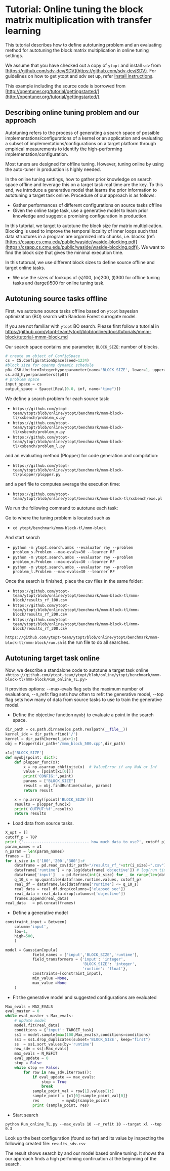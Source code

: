 Tutorial: Online tuning the block matrix multiplication with transfer learning
===================

This tutorial describes how to define autotuning problem and an evaluating method for autotuning the block matrix multiplication in online tuning settings. 

We assume that you have checked out a copy of `ytopt` and install `sdv` from [https://github.com/sdv-dev/SDV](https://github.com/sdv-dev/SDV). For guidelines on how to get ytopt and sdv set up, refer [Install instructions](https://github.com/ytopt-team/ytopt/blob/online/README.md). 

This example including the source code is borrowed from [http://opentuner.org/tutorial/gettingstarted/](http://opentuner.org/tutorial/gettingstarted/).

Describing online tuning problem and our approach 
-----------------------

Autotuning refers to the process of generating a search space of possible implementations/configurations of a kernel or an application and evaluating a subset of implementations/configurations on a target platform through empirical measurements to identify the high-performing implementation/configuration. 

Most tuners are designed for offline tuning. However, tuning online by using the auto-tuner in production is highly needed. 

In the online tuning settings, how to gather prior knowledge on search space offline and leverage this on a target task real time are the key. To this end, we introduce a generative model that learns the prior information to autotuning a target task online. Procedure of our approach is as follows: 
- Gather performances of different configurations on source tasks offline 
- Given the online targe task, use a generative model to learn prior knowledge and suggest a promising configuration in production. 

In this tutorial, we target to autotune the block size for matrix multiplication. Blocking is used to improve the temporal locality of inner loops such that data structures in a program are orgarnized into chunks, i.e. blocks (ref: [https://csapp.cs.cmu.edu/public/waside/waside-blocking.pdf](https://csapp.cs.cmu.edu/public/waside/waside-blocking.pdf)). We want to find the block size that gives the minimal execution time. 

In this tutorual, we use different block sizes to define source offline and target online tasks. 

- We use the sizes of lookups of (s)100, (m)200, (l)300 for offline tuning tasks and (target)500 for online tuning task.


Autotuning source tasks offline
-----------------------
First, we autotune source tasks offline based on `ytopt` bayesian optimization (BO) search with Random Forest surrogate model.

If you are not familiar with `ytopt` BO search. Please first follow a tutorial in <https://github.com/ytopt-team/ytopt/blob/online/docs/tutorials/mmm-block/tutorial-mmm-block.md>

Our search space contains one parameter; `BLOCK_SIZE`: number of blocks.  


```python
# create an object of ConfigSpace
cs = CS.ConfigurationSpace(seed=1234)
#block size for openmp dynamic schedule
p0= CSH.UniformIntegerHyperparameter(name='BLOCK_SIZE', lower=1, upper=100, default_value=5)
cs.add_hyperparameters([p0])
# problem space
input_space = cs
output_space = Space([Real(0.0, inf, name="time")])
```

We define a search problem for each source task:
- `https://github.com/ytopt-team/ytopt/blob/online/ytopt/benchmark/mmm-block-tl/xsbench/problem_s.py`
- `https://github.com/ytopt-team/ytopt/blob/online/ytopt/benchmark/mmm-block-tl/xsbench/problem_m.py`  
- `https://github.com/ytopt-team/ytopt/blob/online/ytopt/benchmark/mmm-block-tl/xsbench/problem_l.py`  

and an evaluating method (Plopper) for code generation and compilation:
- `https://github.com/ytopt-team/ytopt/blob/online/ytopt/benchmark/mmm-block-tl/plopper/plopper.py`

and a perl file to computes average the execution time:
- `https://github.com/ytopt-team/ytopt/blob/online/ytopt/benchmark/mmm-block-tl/xsbench/exe.pl`
 
 
<!-- [Source task 1 (s): 100000 lookups](https://github.com/ytopt-team/ytopt/blob/online/ytopt/benchmark/xsbench-omp-tl/xsbench/problem_s.py)  
[Source task 2 (m): 1000000 lookups](https://github.com/ytopt-team/ytopt/blob/online/ytopt/benchmark/xsbench-omp-tl/xsbench/problem_m.py) 
[Source task 3 (l): 5000000 lookups](https://github.com/ytopt-team/ytopt/blob/online/ytopt/benchmark/xsbench-omp-tl/xsbench/problem_l.py)  -->

We run the following command to autotune each task: 

Go to where the tuning problem is located such as
- `cd ytopt/benchmark/mmm-block-tl/mmm-block`

And start search    
- `python -m ytopt.search.ambs --evaluator ray --problem problem_s.Problem --max-evals=30 --learner RF`
- `python -m ytopt.search.ambs --evaluator ray --problem problem_m.Problem --max-evals=30 --learner RF`
- `python -m ytopt.search.ambs --evaluator ray --problem problem_l.Problem --max-evals=30 --learner RF`

Once the search is finished, place the csv files in the same folder:
- `https://github.com/ytopt-team/ytopt/blob/online/ytopt/benchmark/mmm-block-tl/mmm-block/results_rf_100.csv`
- `https://github.com/ytopt-team/ytopt/blob/online/ytopt/benchmark/mmm-block-tl/mmm-block/results_rf_200.csv` 
- `https://github.com/ytopt-team/ytopt/blob/online/ytopt/benchmark/mmm-block-tl/mmm-block/results_rf_300.csv`

`https://github.com/ytopt-team/ytopt/blob/online/ytopt/benchmark/mmm-block-tl/mmm-block/run.sh` is the run file to do all searches. 

Autotuning target task online
-----------------------

Now, we describe a standalone code to autotune a target task online `<https://github.com/ytopt-team/ytopt/blob/online/ytopt/benchmark/mmm-block-tl/mmm-block/Run_online_TL.py>` 

It provides options: --max-evals flag sets the maximum number of evaluations, --n_refit flag sets how often to refit the generative model, --top flag sets how many of data from source tasks to use to train the generative model.

- Define the objective function `myobj` to evaluate a point in the search space.


```python
dir_path = os.path.dirname(os.path.realpath(__file__))
kernel_idx = dir_path.rfind('/')
kernel = dir_path[kernel_idx+1:]
obj = Plopper(dir_path+'/mmm_block_500.cpp',dir_path)

x1=['BLOCK_SIZE']
def myobj(point: dict):
    def plopper_func(x):
        x = np.asarray_chkfinite(x)  # ValueError if any NaN or Inf
        value = [point[x1[0]]]
        print('CONFIG:',point)
        params = ["BLOCK_SIZE"]
        result = obj.findRuntime(value, params)
        return result

    x = np.array([point['BLOCK_SIZE']])
    results = plopper_func(x)
    print('OUTPUT:%f',results)
    return results
```

- Load data from source tasks. 


```python
X_opt = []
cutoff_p = TOP
print ('----------------------------- how much data to use?', cutoff_p) 
param_names = x1
n_param = len(param_names)
frames = []
for i_size in ['100','200','300']:#
    dataframe = pd.read_csv(dir_path+"/results_rf_"+str(i_size)+".csv")  
    dataframe['runtime'] = np.log(dataframe['objective']) # log(run time)
    dataframe['input']   = pd.Series(int(i_size) for _ in range(len(dataframe.index)))
    q_10_s = np.quantile(dataframe.runtime.values, cutoff_p)
    real_df = dataframe.loc[dataframe['runtime'] <= q_10_s]
    real_data = real_df.drop(columns=['elapsed_sec'])
    real_data = real_data.drop(columns=['objective'])
    frames.append(real_data)      
real_data   = pd.concat(frames)
```

- Define a generative model 


```python
constraint_input = Between(
    column='input',
    low=1,
    high=500,
    )

model = GaussianCopula(
            field_names = ['input','BLOCK_SIZE','runtime'],    
            field_transformers = {'input': 'integer',
                                  'BLOCK_SIZE': 'integer',
                                  'runtime': 'float'},
            constraints=[constraint_input],
            min_value =None,
            max_value =None
    )
```

- Fit the generative model and suggested configurations are evaluated


```python
Max_evals = MAX_EVALS
eval_master = 0
while eval_master < Max_evals:         
    # update model
    model.fit(real_data)
    conditions = {'input': TARGET_task}
    ss1 = model.sample(max(100,Max_evals),conditions=conditions)
    ss1 = ss1.drop_duplicates(subset='BLOCK_SIZE', keep="first")
    ss  = ss1.sort_values(by='runtime')
    new_sdv = ss[:Max_evals]
    max_evals = N_REFIT
    eval_update = 0
    stop = False
    while stop == False:
        for row in new_sdv.iterrows():
            if eval_update == max_evals:
                stop = True
                break    
            sample_point_val = row[1].values[1:]
            sample_point = {x1[0]:sample_point_val[0]}
            res          = myobj(sample_point)
            print (sample_point, res)
```

- Start search

`python Run_online_TL.py --max_evals 10 --n_refit 10 --target xl --top 0.3`

Look up the best configuration (found so far) and its value by inspecting the following created file: `results_sdv.csv`

The result shows search by and our model based online tuning. It shows tha our approach finds a high perfoming confiruation at the beginning of the search. 

<!-- ![xsbench tl](xsbench_tl.png) -->
